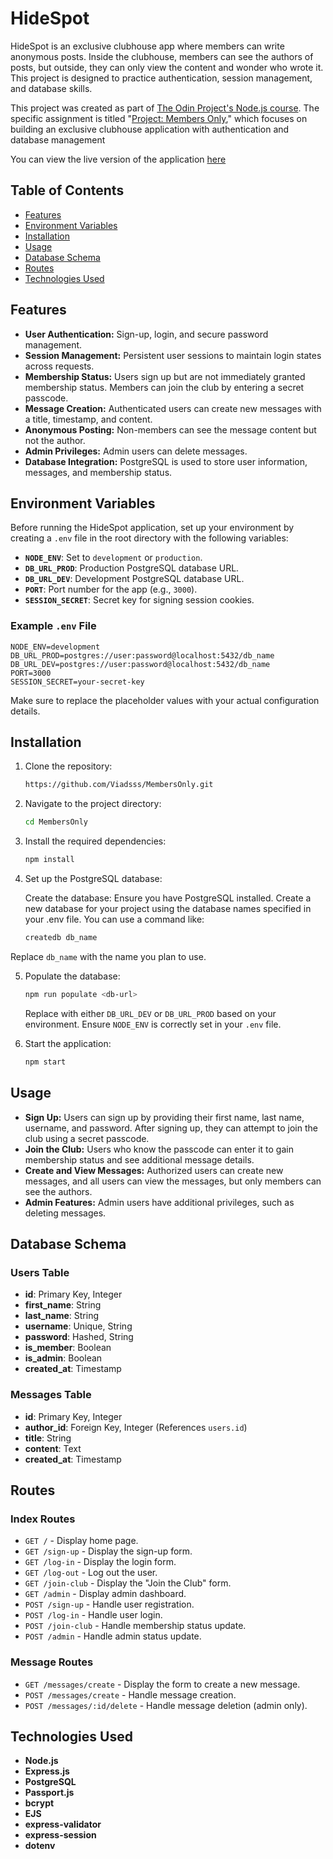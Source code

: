 # HideSpot

HideSpot is an exclusive clubhouse app where members can write anonymous posts. Inside the clubhouse, members can see the authors of posts, but outside, they can only view the content and wonder who wrote it. This project is designed to practice authentication, session management, and database skills.

This project was created as part of [The Odin Project's Node.js course](https://www.theodinproject.com/paths/full-stack-javascript/courses/nodejs). The specific assignment is titled "[Project: Members Only](https://www.theodinproject.com/lessons/node-path-nodejs-members-only)," which focuses on building an exclusive clubhouse application with authentication and database management

You can view the live version of the application [here](https://hidespot.up.railway.app/)

## Table of Contents

- [Features](#features)
- [Environment Variables](#environment-variables)
- [Installation](#installation)
- [Usage](#usage)
- [Database Schema](#database-schema)
- [Routes](#routes)
- [Technologies Used](#technologies-used)

## Features

- **User Authentication:** Sign-up, login, and secure password management.
- **Session Management:** Persistent user sessions to maintain login states across requests.
- **Membership Status:** Users sign up but are not immediately granted membership status. Members can join the club by entering a secret passcode.
- **Message Creation:** Authenticated users can create new messages with a title, timestamp, and content.
- **Anonymous Posting:** Non-members can see the message content but not the author.
- **Admin Privileges:** Admin users can delete messages.
- **Database Integration:** PostgreSQL is used to store user information, messages, and membership status.

## Environment Variables

Before running the HideSpot application, set up your environment by creating a `.env` file in the root directory with the following variables:

- **`NODE_ENV`**: Set to `development` or `production`.
- **`DB_URL_PROD`**: Production PostgreSQL database URL.
- **`DB_URL_DEV`**: Development PostgreSQL database URL.
- **`PORT`**: Port number for the app (e.g., `3000`).
- **`SESSION_SECRET`**: Secret key for signing session cookies.

### Example `.env` File

```plaintext
NODE_ENV=development
DB_URL_PROD=postgres://user:password@localhost:5432/db_name
DB_URL_DEV=postgres://user:password@localhost:5432/db_name
PORT=3000
SESSION_SECRET=your-secret-key
```

Make sure to replace the placeholder values with your actual configuration details.

## Installation

1. Clone the repository:
   ```bash
   https://github.com/Viadsss/MembersOnly.git
   ```
2. Navigate to the project directory:
   ```bash
   cd MembersOnly
   ```
3. Install the required dependencies:

   ```bash
   npm install
   ```

4. Set up the PostgreSQL database:

   Create the database: Ensure you have PostgreSQL installed. Create a new database for your project using the database names specified in your .env file. You can use a command like:

   ```bash
   createdb db_name
   ```

Replace `db_name` with the name you plan to use.

5. Populate the database:

   ```bash
   npm run populate <db-url>
   ```

   Replace <db-url> with either `DB_URL_DEV` or `DB_URL_PROD` based on your environment. Ensure `NODE_ENV` is correctly set in your `.env` file.

6. Start the application:
   ```bash
   npm start
   ```

## Usage

- **Sign Up:** Users can sign up by providing their first name, last name, username, and password. After signing up, they can attempt to join the club using a secret passcode.
- **Join the Club:** Users who know the passcode can enter it to gain membership status and see additional message details.
- **Create and View Messages:** Authorized users can create new messages, and all users can view the messages, but only members can see the authors.
- **Admin Features:** Admin users have additional privileges, such as deleting messages.

## Database Schema

### Users Table

- **id**: Primary Key, Integer
- **first_name**: String
- **last_name**: String
- **username**: Unique, String
- **password**: Hashed, String
- **is_member**: Boolean
- **is_admin**: Boolean
- **created_at**: Timestamp

### Messages Table

- **id**: Primary Key, Integer
- **author_id**: Foreign Key, Integer (References `users.id`)
- **title**: String
- **content**: Text
- **created_at**: Timestamp

## Routes

### Index Routes

- `GET /` - Display home page.
- `GET /sign-up` - Display the sign-up form.
- `GET /log-in` - Display the login form.
- `GET /log-out` - Log out the user.
- `GET /join-club` - Display the "Join the Club" form.
- `GET /admin` - Display admin dashboard.
- `POST /sign-up` - Handle user registration.
- `POST /log-in` - Handle user login.
- `POST /join-club` - Handle membership status update.
- `POST /admin` - Handle admin status update.

### Message Routes

- `GET /messages/create` - Display the form to create a new message.
- `POST /messages/create` - Handle message creation.
- `POST /messages/:id/delete` - Handle message deletion (admin only).

## Technologies Used

- **Node.js**
- **Express.js**
- **PostgreSQL**
- **Passport.js**
- **bcrypt**
- **EJS**
- **express-validator**
- **express-session**
- **dotenv**
